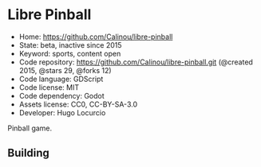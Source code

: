 # Libre Pinball

- Home: https://github.com/Calinou/libre-pinball
- State: beta, inactive since 2015
- Keyword: sports, content open
- Code repository: https://github.com/Calinou/libre-pinball.git (@created 2015, @stars 29, @forks 12)
- Code language: GDScript
- Code license: MIT
- Code dependency: Godot
- Assets license: CC0, CC-BY-SA-3.0
- Developer: Hugo Locurcio

Pinball game.

## Building
